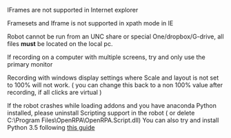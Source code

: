 IFrames are not supported in Internet explorer

Framesets and Iframe is not supported in xpath mode in IE

Robot cannot be run from an UNC share or special One/dropbox/G-drive, all files **must** be located on the local pc.

If recording on a computer with multiple screens, try and only use the primary monitor

Recording with windows display settings where Scale and layout is not set to 100% will not work.
( you can change this back to a non 100% value after recording, if all clicks are virtual )

If the robot crashes while loading addons and you have anaconda Python installed, please uninstall Scripting support in the robot ( or delete C:\Program Files\OpenRPA\OpenRPA.Script.dll)
You can also try and install Python 3.5 following [this guide](https://docs.anaconda.com/anaconda/user-guide/faq/#anaconda-faq-35)
